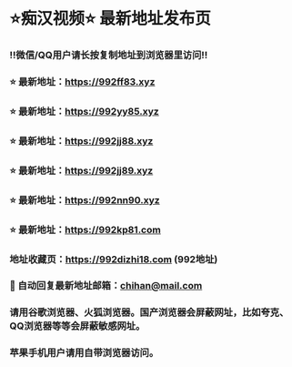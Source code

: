 # ⭐️痴汉视频⭐️ 最新地址发布页

### ‼️微信/QQ用户请长按复制地址到浏览器里访问‼️

### ⭐️ 最新地址：https://992ff83.xyz

### ⭐️ 最新地址：https://992yy85.xyz

### ⭐️ 最新地址：https://992jj88.xyz

### ⭐️ 最新地址：https://992jj89.xyz

### ⭐️ 最新地址：https://992nn90.xyz

### ⭐️ 最新地址：https://992kp81.com



### 地址收藏页：https://992dizhi18.com (992地址)
### 📧 自动回复最新地址邮箱：chihan@mail.com
### 请用谷歌浏览器、火狐浏览器。国产浏览器会屏蔽网址，比如夸克、QQ浏览器等等会屏蔽敏感网址。
### 苹果手机用户请用自带浏览器访问。

